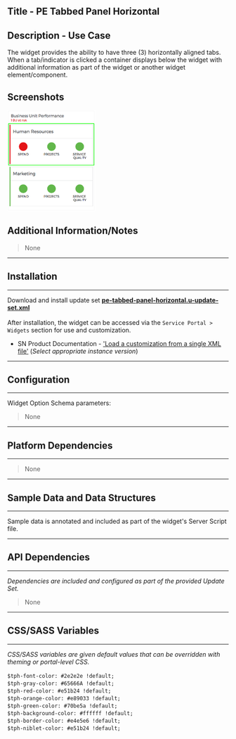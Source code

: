 ## Title - PE Tabbed Panel Horizontal

## Description - Use Case

The widget provides the ability to have three (3) horizontally aligned tabs.
When a tab/indicator is clicked a container displays below the widget with additional information as part of the widget or another widget element/component.

## Screenshots
![](../images/pe-tabbed-panel-horizontal.png)

## Additional Information/Notes 
> None
---
## Installation
---
Download and install update set **[pe-tabbed-panel-horizontal.u-update-set.xml](pe-tabbed-panel-horizontal.u-update-set.xml)** <br/><br/>
After installation, the widget can be accessed via the `Service Portal > Widgets` section for use and customization.<br/>
* SN Product Documentation - ['Load a customization from a single XML file'](https://docs.servicenow.com/search?q=Load+a+customization+from+a+single+XML+file)   (<i>Select appropriate instance version</i>)
---
## Configuration
---
Widget Option Schema parameters:
> None
---
## Platform Dependencies
---
> None
---
## Sample Data and Data Structures
---
Sample data is annotated and included as part of the widget's Server Script file.

---
## API Dependencies
---
<i>Dependencies are included and configured as part of the provided Update Set.</i>
> None
---
## CSS/SASS Variables
---
_CSS/SASS variables are given default values that can be overridden with theming or portal-level CSS._

`$tph-font-color: #2e2e2e !default;`<br/>
`$tph-gray-color: #65666A !default;`<br/>
`$tph-red-color: #e51b24 !default;`<br/>
`$tph-orange-color: #e89033 !default;`<br/>
`$tph-green-color: #70be5a !default;`<br/>
`$tph-background-color: #ffffff !default;`<br/>
`$tph-border-color: #e4e5e6 !default;`<br/>
`$tph-niblet-color: #e51b24 !default;`<br/>